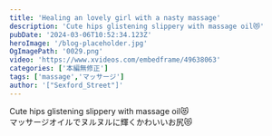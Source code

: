 ```yaml
---
title: 'Healing an lovely girl with a nasty massage'
description: 'Cute hips glistening slippery with massage oil😻'
pubDate: '2024-03-06T10:52:34.123Z'
heroImage: '/blog-placeholder.jpg'
OgImagePath: '0029.png'
video: 'https://www.xvideos.com/embedframe/49638063'
categories: ['本編無修正']
tags: ['massage','マッサージ']
author: '["Sexford_Street"]'
---
```


Cute hips glistening slippery with massage oil😻<br>
マッサージオイルでヌルヌルに輝くかわいいお尻😻

